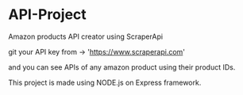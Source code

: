 # API-Project
Amazon products API creator using ScraperApi

git your API key from -> 'https://www.scraperapi.com'

and you can see APIs of any amazon product using their product IDs.

This project is made using NODE.js on Express framework.

